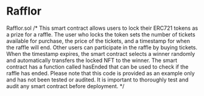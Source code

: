 # Rafflor
Rafflor.sol
/*
This smart contract allows users to lock their ERC721 tokens as a prize for a raffle. The user who locks the token sets the number of tickets available for purchase, the price of the tickets, and a timestamp for when the raffle will end. Other users can participate in the raffle by buying tickets. When the timestamp expires, the smart contract selects a winner randomly and automatically transfers the locked NFT to the winner. The smart contract has a function called hasEnded that can be used to check if the raffle has ended.
Please note that this code is provided as an example only and has not been tested or audited. It is important to thoroughly test and audit any smart contract before deployment.
*/
